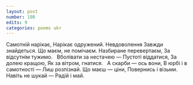 ```yaml
---
layout: post
number: 198
edits: 9
categories: poems ukr
---
```


Самотній нарікає,
Нарікає одружений. 
Невдоволення 
Завжди знайдеться. 
Що маєм, не помічаєм. 
Назбиране перевертаєм,
За відсутнім тужимо.
 
Вболівати за нестачею — 
Пустоті віддатися, 
За долею кращою, 
Як за вітром, гнатися. 
 
А скарби — ось вони,
В юрбі і в самотності —
Лиш розпізнай.
Що маєш — ціни,
Повернись і візьми.
Навіть не шукай —
Радій і май.
